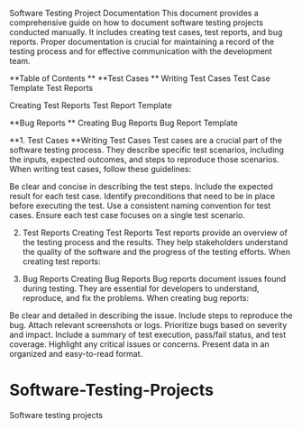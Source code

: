 Software Testing Project Documentation
This document provides a comprehensive guide on how to document software testing projects conducted manually. It includes creating test cases, test reports, and bug reports. Proper documentation is crucial for maintaining a record of the testing process and for effective communication with the development team.

**Table of Contents
**
**Test Cases
**
Writing Test Cases
Test Case Template
Test Reports

Creating Test Reports
Test Report Template

**Bug Reports
**
Creating Bug Reports
Bug Report Template

**1. Test Cases
**Writing Test Cases
Test cases are a crucial part of the software testing process. They describe specific test scenarios, including the inputs, expected outcomes, and steps to reproduce those scenarios. When writing test cases, follow these guidelines:

Be clear and concise in describing the test steps.
Include the expected result for each test case.
Identify preconditions that need to be in place before executing the test.
Use a consistent naming convention for test cases.
Ensure each test case focuses on a single test scenario.

2. Test Reports
Creating Test Reports
Test reports provide an overview of the testing process and the results. They help stakeholders understand the quality of the software and the progress of the testing efforts. When creating test reports:

3. Bug Reports
Creating Bug Reports
Bug reports document issues found during testing. They are essential for developers to understand, reproduce, and fix the problems. When creating bug reports:

Be clear and detailed in describing the issue.
Include steps to reproduce the bug.
Attach relevant screenshots or logs.
Prioritize bugs based on severity and impact.
Include a summary of test execution, pass/fail status, and test coverage.
Highlight any critical issues or concerns.
Present data in an organized and easy-to-read format.


# Software-Testing-Projects
Software testing projects
